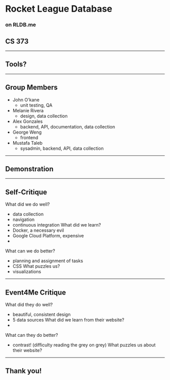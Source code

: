 # Rocket League Database
### on RLDB.me
## CS 373

---

## Tools?

---

## Group Members
- John O'kane
  - unit testing, QA
- Melanie Rivera
  - design, data collection
- Alex Gonzales
  - backend, API, documentation, data collection
- George Weng
  - frontend
- Mustafa Taleb
  - sysadmin, backend, API, data collection

---

## Demonstration

---

## Self-Critique
What did we do well?<br>
- data collection
- navigation
- continuous integration
What did we learn?<br>
- Docker, a necessary evil
- Google Cloud Platform, expensive
- 
What can we do better?<br>
- planning and assignment of tasks
- CSS
What puzzles us?<br>
- visualizations

---

## Event4Me Critique
What did they do well?<br>
- beautiful, consistent design
- 5 data sources
What did we learn from their website?<br>
- 
What can they do better?<br>
- contrast! (difficulty reading the grey on grey)
What puzzles us about their website?<br>

---

## Thank you!